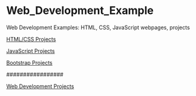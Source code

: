 # Web_Development_Example


Web Development Examples: HTML, CSS, JavaScript webpages, projects


<a href="https://theswapnilzambare.github.io/Web_Development_Example/HTML" target="_blank" >HTML/CSS Projects</a>


<a href="https://theswapnilzambare.github.io/Web_Development_Example/JavaScript" target="_blank" >JavaScript Projects</a>


<a href="https://theswapnilzambare.github.io/Web_Development_Example/Bootstrap" target="_blank" >Bootstrap Projects</a>



#################

<a href="https://theswapnilzambare.github.io/Web_Development_Example" target="_blank" >Web Development Projects</a>

